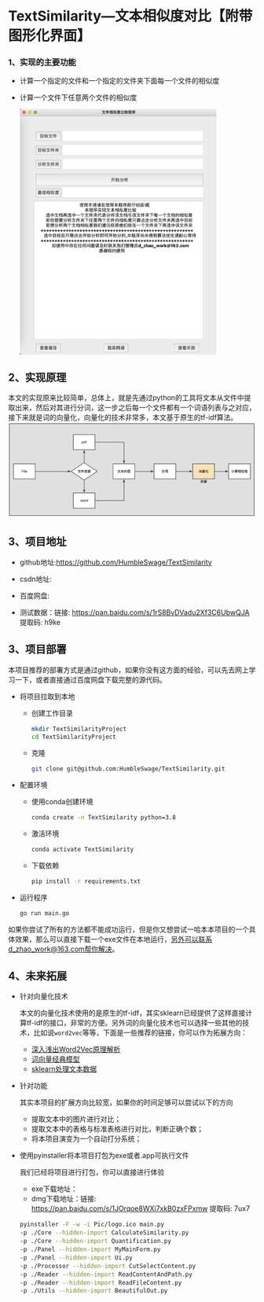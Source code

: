 # TextSimilarity—文本相似度对比【附带图形化界面】

### 1、实现的主要功能

- 计算一个指定的文件和一个指定的文件夹下面每一个文件的相似度

- 计算一个文件下任意两个文件的相似度

  <img src="Pic/UserPanel.png" width = "400" height = "500" alt="图片名称" align=center />

  
## 2、实现原理

本文的实现原来比较简单，总体上，就是先通过python的工具将文本从文件中提取出来，然后对其进行分词，这一步之后每一个文件都有一个词语列表与之对应，接下来就是词的向量化，向量化的技术非常多，本文基于原生的tf-idf算法。
<img src="Pic/Framework.png">

## 3、项目地址

- github地址:https://github.com/HumbleSwage/TextSimilarity

- csdn地址:

- 百度网盘:

- 测试数据：链接: https://pan.baidu.com/s/1rS8BvDVadu2Xf3C6UbwQJA 提取码: h9ke

  

## 3、项目部署

本项目推荐的部署方式是通过github，如果你没有这方面的经验，可以先去网上学习一下，或者直接通过百度网盘下载完整的源代码。

- 将项目拉取到本地

  - 创建工作目录

    ```bash
    mkdir TextSimilarityProject
    cd TextSimilarityProject
    ```

  - 克隆

    ```bash
    git clone git@github.com:HumbleSwage/TextSimilarity.git
    ```

- 配置环境

  - 使用conda创建环境

    ```bash
    conda create -n TextSimilarity python=3.8
    ```

  - 激活环境

    ```bash
    conda activate TextSimilarity
    ```

  - 下载依赖

    ```bash
    pip install -r requirements.txt
    ```

- 运行程序

  ```bash
  go run main.go
  ```

如果你尝试了所有的方法都不能成功运行，但是你又想尝试一哈本本项目的一个具体效果，那么可以直接下载一个exe文件在本地运行，另外可以联系d_zhao_work@163.com帮你解决。

## 4、未来拓展

- 针对向量化技术

  本文的向量化技术使用的是原生的tf-idf，其实sklearn已经提供了这样直接计算tf-idf的接口，非常的方便。另外词的向量化技术也可以选择一些其他的技术，比如说`word2vec`等等，下面是一些推荐的链接，你可以作为拓展方向：

  - [深入浅出Word2Vec原理解析](https://zhuanlan.zhihu.com/p/114538417)
  - [词向量经典模型](https://zhuanlan.zhihu.com/p/51682879)
  - [sklearn处理文本数据](https://www.sklearncn.cn/59/)

- 针对功能

  其实本项目的扩展方向比较宽，如果你的时间足够可以尝试以下的方向

  - 提取文本中的图片进行对比；
  - 提取文本中的表格与标准表格进行对比，判断正确个数；
  - 将本项目演变为一个自动打分系统；

- 使用pyinstaller将本项目打包为exe或者.app可执行文件

  我们已经将项目进行打包，你可以直接进行体验

  - exe下载地址：
  - dmg下载地址：链接: https://pan.baidu.com/s/1JOrqoe8WXi7xkB0zxFPxmw 提取码: 7ux7

  ```bash
  pyinstaller -F -w -i Pic/logo.ico main.py 
  -p ./Core --hidden-import CalculateSimilarity.py 
  -p ./Core --hidden-import Quantification.py 
  -p ./Panel --hidden-import MyMainForm.py
  -p ./Panel --hidden-import Ui.py
  -p ./Processor --hidden-import CutSelectContent.py
  -p ./Reader --hidden-import ReadContentAndPath.py
  -p ./Reader --hidden-import ReadFileContent.py
  -p ./Utils --hidden-import BeautifulOut.py
  ```
